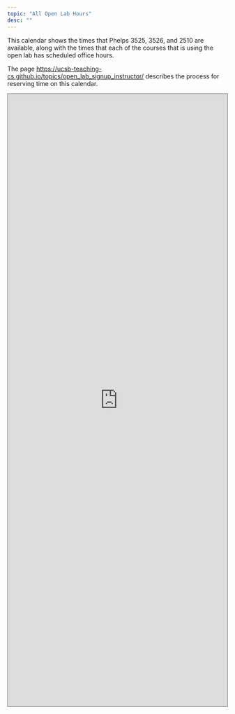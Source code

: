 ```yaml
---
topic: "All Open Lab Hours"
desc: ""
---
```


<style>
     iframe { width: 100%; height: 1400px; }
</style>

This calendar shows the times that Phelps 3525, 3526, and 2510 are available, along with the times that each of the courses that is using the open lab has scheduled office hours.

The page <https://ucsb-teaching-cs.github.io/topics/open_lab_signup_instructor/> describes the process for reserving time on this calendar.


<iframe src="https://calendar.google.com/calendar/embed?height=600&wkst=1&bgcolor=%23ffffff&ctz=America%2FLos_Angeles&mode=WEEK&src=Y19jNzc4ODQ5M2QyZTQyNDk5MmM1YTIzOTNkZWYzMTY2MmJiMmNjYzM5Y2NkMDNlNTFkYTYxNTEwZjk2NWY3MWUzQGdyb3VwLmNhbGVuZGFyLmdvb2dsZS5jb20&src=Y182M2I1OTk2ZTYwMzk0YjZhM2IxNzEwYWQxMzMyOTAxZmZlNDRhN2VlOGY1NzdhY2VlNWY5OGViOTU2ZGZiNWNiQGdyb3VwLmNhbGVuZGFyLmdvb2dsZS5jb20&src=Y180MmFlNDVlNzg3NjE3M2MzYzUzYjc0YjY5OWM2YjE0MWVmMzMxNzBmM2M4YmE3ZjE0MzZhNmI5N2JiOWY1ZGE1QGdyb3VwLmNhbGVuZGFyLmdvb2dsZS5jb20&color=%239E69AF&color=%23AD1457&color=%233F51B5" style="border:solid 1px #777" width="800" height="600" frameborder="0" scrolling="no"></iframe>

